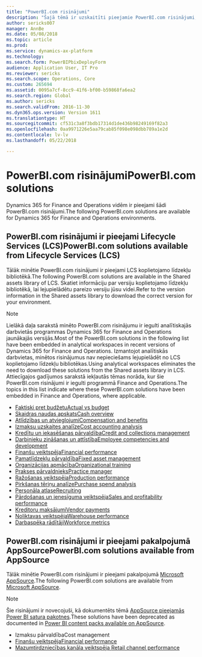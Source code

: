 ```yaml
---
title: "PowerBI.com risinājumi"
description: "Šajā tēmā ir uzskaitīti pieejamie PowerBI.com risinājumi, kā arī ir norādīti resursi, kur par attiecīgajiem risinājumiem varat uzzināt vairāk."
author: sericks007
manager: AnnBe
ms.date: 05/08/2018
ms.topic: article
ms.prod: 
ms.service: dynamics-ax-platform
ms.technology: 
ms.search.form: PowerBIPbixDeployForm
audience: Application User, IT Pro
ms.reviewer: sericks
ms.search.scope: Operations, Core
ms.custom: 265694
ms.assetid: 0095a7cf-8cc9-41f6-bf00-b59868fa6ea2
ms.search.region: Global
ms.author: sericks
ms.search.validFrom: 2016-11-30
ms.dyn365.ops.version: Version 1611
ms.translationtype: HT
ms.sourcegitcommit: cf531c3a8f3bdb17314d1de436b98249169f82a3
ms.openlocfilehash: 0aa9971226e5aa79cab85f098e098dbb789a1e2d
ms.contentlocale: lv-lv
ms.lasthandoff: 05/22/2018

---
```


# <a name="powerbicom-solutions"></a><span data-ttu-id="0f057-103">PowerBI.com risinājumi</span><span class="sxs-lookup"><span data-stu-id="0f057-103">PowerBI.com solutions</span></span>
<span data-ttu-id="0f057-104">Dynamics 365 for Finance and Operations vidēm ir pieejami šādi PowerBI.com risinājumi.</span><span class="sxs-lookup"><span data-stu-id="0f057-104">The following PowerBI.com solutions are available for Dynamics 365 for Finance and Operations environments.</span></span> 

## <a name="powerbicom-solutions-available-from-lifecycle-services-lcs"></a><span data-ttu-id="0f057-105">PowerBI.com risinājumi ir pieejami Lifecycle Services (LCS)</span><span class="sxs-lookup"><span data-stu-id="0f057-105">PowerBI.com solutions available from Lifecycle Services (LCS)</span></span>

<span data-ttu-id="0f057-106">Tālāk minētie PowerBI.com risinājumi ir pieejami LCS koplietojamo līdzekļu bibliotēkā.</span><span class="sxs-lookup"><span data-stu-id="0f057-106">The following PowerBI.com solutions are available in the Shared assets library of LCS.</span></span> <span data-ttu-id="0f057-107">Skatiet informāciju par versiju koplietojamo līdzekļu bibliotēkā, lai lejupielādētu pareizo versiju jūsu videi.</span><span class="sxs-lookup"><span data-stu-id="0f057-107">Refer to the version information in the Shared assets library to download the correct version for your environment.</span></span> 

> [!Note]
> <span data-ttu-id="0f057-108">Lielākā daļa sarakstā minēto PowerBI.com risinājumu ir iegulti analītiskajās darbvietās programmas Dynamics 365 for Finance and Operations jaunākajās versijās.</span><span class="sxs-lookup"><span data-stu-id="0f057-108">Most of the PowerBI.com solutions in the following list have been embedded in analytical workspaces in recent versions of Dynamics 365 for Finance and Operations.</span></span> <span data-ttu-id="0f057-109">Izmantojot analītiskās darbvietas, minētos risinājumus nav nepieciešams lejupielādēt no LCS koplietojamo līdzekļu bibliotēkas.</span><span class="sxs-lookup"><span data-stu-id="0f057-109">Using analytical workspaces eliminates the need to download these solutions from the Shared assets library in LCS.</span></span> <span data-ttu-id="0f057-110">Attiecīgajos gadījumos sarakstā iekļautās tēmas norāda, kur šie PowerBI.com risinājumi ir iegulti programmā Finance and Operations.</span><span class="sxs-lookup"><span data-stu-id="0f057-110">The topics in this list indicate where these PowerBI.com solutions have been embedded in Finance and Operations, where applicable.</span></span> 

- [<span data-ttu-id="0f057-111">Faktiski pret budžetu</span><span class="sxs-lookup"><span data-stu-id="0f057-111">Actual vs budget</span></span>](ledger-budgets-power-bi.md)
- [<span data-ttu-id="0f057-112">Skaidras naudas apskats</span><span class="sxs-lookup"><span data-stu-id="0f057-112">Cash overview</span></span>](../../financials/cash-bank-management/Cash-Overview-Power-BI-content.md)
- [<span data-ttu-id="0f057-113">Atlīdzības un atvieglojumi</span><span class="sxs-lookup"><span data-stu-id="0f057-113">Compensation and benefits</span></span>](compensation-and-benefits-analysis-power-bi-content-pack.md)   
- [<span data-ttu-id="0f057-114">Izmaksu uzskaites analīze</span><span class="sxs-lookup"><span data-stu-id="0f057-114">Cost accounting analysis</span></span>](cost-accounting-analysis-content-pack.md) 
- [<span data-ttu-id="0f057-115">Kredītu un iekasēšanas pārvaldība</span><span class="sxs-lookup"><span data-stu-id="0f057-115">Credit and collections management</span></span>](../../financials/accounts-receivable/credit-collections-power-bi.md)
- [<span data-ttu-id="0f057-116">Darbinieku zināšanas un attīstība</span><span class="sxs-lookup"><span data-stu-id="0f057-116">Employee competencies and development</span></span>](employee-competencies-and-development-analysis-power-bi-content-pack.md) 
- [<span data-ttu-id="0f057-117">Finanšu veiktspēja</span><span class="sxs-lookup"><span data-stu-id="0f057-117">Financial performance</span></span>](financial-performance-power-bi-content-pack.md)
- [<span data-ttu-id="0f057-118">Pamatlīdzekļu pārvaldība</span><span class="sxs-lookup"><span data-stu-id="0f057-118">Fixed asset management</span></span>](../../financials/fixed-assets/Fixed-asset-management-workspace.md)
- [<span data-ttu-id="0f057-119">Organizācijas apmācība</span><span class="sxs-lookup"><span data-stu-id="0f057-119">Organizational training</span></span>](organizational-training-analysis-power-bi-content-pack.md) 
- [<span data-ttu-id="0f057-120">Prakses pārvaldnieks</span><span class="sxs-lookup"><span data-stu-id="0f057-120">Practice manager</span></span>](practice-manager-power-bi.md)
- [<span data-ttu-id="0f057-121">Ražošanas veiktspēja</span><span class="sxs-lookup"><span data-stu-id="0f057-121">Production performance</span></span>](production-performance-power-bi.md)
- [<span data-ttu-id="0f057-122">Pirkšanas tēriņu analīze</span><span class="sxs-lookup"><span data-stu-id="0f057-122">Purchase spend analysis</span></span>](purchase-content-pack-for-power-bi.md) 
- [<span data-ttu-id="0f057-123">Personāla atlase</span><span class="sxs-lookup"><span data-stu-id="0f057-123">Recruiting</span></span>](recruiting-analysis-power-bi-content-pack.md)
- [<span data-ttu-id="0f057-124">Pārdošanas un ienesīguma veiktspēja</span><span class="sxs-lookup"><span data-stu-id="0f057-124">Sales and profitability performance</span></span>](sales-profitability-performance-content-pack.md)
- [<span data-ttu-id="0f057-125">Kreditoru maksājumi</span><span class="sxs-lookup"><span data-stu-id="0f057-125">Vendor payments</span></span>](../../financials/accounts-payable/Vendor-payments-workspace.md)
- [<span data-ttu-id="0f057-126">Noliktavas veiktspēja</span><span class="sxs-lookup"><span data-stu-id="0f057-126">Warehouse performance</span></span>](warehouse-power-bi-content.md)
- [<span data-ttu-id="0f057-127">Darbaspēka rādītāji</span><span class="sxs-lookup"><span data-stu-id="0f057-127">Workforce metrics</span></span>](workforce-analysis-power-bi-content-pack.md)  

## <a name="powerbicom-solutions-available-from-appsource"></a><span data-ttu-id="0f057-128">PowerBI.com risinājumi ir pieejami pakalpojumā AppSource</span><span class="sxs-lookup"><span data-stu-id="0f057-128">PowerBI.com solutions available from AppSource</span></span>

<span data-ttu-id="0f057-129">Tālāk minētie PowerBI.com risinājumi ir pieejami pakalpojumā [Microsoft AppSource](https://appsource.microsoft.com).</span><span class="sxs-lookup"><span data-stu-id="0f057-129">The following PowerBI.com solutions are available from [Microsoft AppSource](https://appsource.microsoft.com).</span></span>

> [!Note]
> <span data-ttu-id="0f057-130">Šie risinājumi ir novecojuši, kā dokumentēts tēmā [AppSource pieejamās Power BI satura pakotnes](../migration-upgrade/deprecated-features.md#power-bi-content-packs-available-on-appsource).</span><span class="sxs-lookup"><span data-stu-id="0f057-130">These solutions have been deprecated as documented in [Power BI content packs available on AppSource](../migration-upgrade/deprecated-features.md#power-bi-content-packs-available-on-appsource).</span></span>

- <span data-ttu-id="0f057-131">Izmaksu pārvaldība</span><span class="sxs-lookup"><span data-stu-id="0f057-131">Cost management</span></span>    
- [<span data-ttu-id="0f057-132">Finanšu veiktspēja</span><span class="sxs-lookup"><span data-stu-id="0f057-132">Financial performance</span></span>](financial-performance-power-bi-content-pack.md)
- [<span data-ttu-id="0f057-133">Mazumtirdzniecības kanāla veiktspēja </span><span class="sxs-lookup"><span data-stu-id="0f057-133">Retail channel performance</span></span>](retail-channel-performance-dashboard-power-bi-data.md) 

